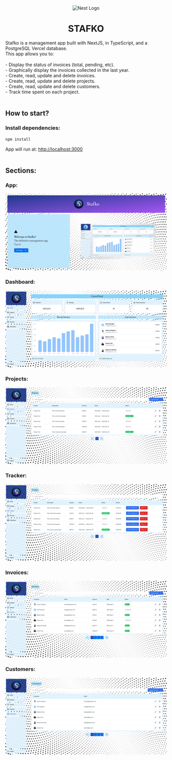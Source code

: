 <p align="center" style="padding-top: 3em">
  <a target="blank"><img src="https://beebit.es/wp-content/uploads/2017/07/marca-sin-bordes.png" width="200" alt="Nest Logo" /></a>
</p>

<h1 align="center">
STAFKO
</h1>
Stafko is a management app built with NextJS, in TypeScript, and a PostgreSQL Vercel database.
<br>
This app allows you to:
<br></br>
- Display the status of invoices (total, pending, etc).
<br>
- Graphically display the invoices collected in the last year.
<br>
- Create, read, update and delete invoices.
<br>
- Create, read, update and delete projects.
<br>
- Create, read, update and delete customers.
<br>
- Track time spent on each project.
<br></br>

## How to start?
### Install dependencies:
```bash
npm install
```
App will run at: [http://localhost:3000](http://localhost:3000)
<br></br>

## Sections:
### App:
<p align="center">
  <img src="/public/app.png" alt="App Screenshot" />
</p>

### Dashboard:
<p align="center">
  <img src="/public/dashboard.png" alt="Dashboard Screenshot" />
</p>

### Projects:
<p align="center">
  <img src="/public/projects.png" alt="Projects Screenshot" />
</p>

### Tracker:
<p align="center">
  <img src="/public/tracker.png" alt="Tracker Screenshot" />
</p>

### Invoices:
<p align="center">
  <img src="/public/invoices.png" alt="Invoices Screenshot" />
</p>

### Customers:
<p align="center">
  <img src="/public/customers.png" alt="Customers Screenshot" />
</p>
